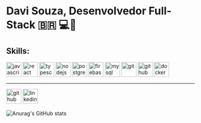# Davi Souza, Desenvolvedor Full-Stack   :brazil:  💻📱

## Skills: 
<img src="https://cdn.jsdelivr.net/npm/simple-icons@3.0.1/icons/javascript.svg" alt='javascript' height='40'>
<img src="https://cdn.jsdelivr.net/npm/simple-icons@3.0.1/icons/react.svg" alt='react' height='40'>
<img src="https://cdn.jsdelivr.net/npm/simple-icons@3.0.1/icons/typescript.svg" alt='typescript' height='40'>
<img src="https://cdn.jsdelivr.net/npm/simple-icons@3.0.1/icons/hashnode.svg" alt='nodejs' height='40'>
<img src="https://cdn.jsdelivr.net/npm/simple-icons@3.0.1/icons/postgresql.svg" alt='postgres' height='40'>
<img src="https://cdn.jsdelivr.net/npm/simple-icons@3.0.1/icons/firebase.svg" alt='firebase' height='40'>
<img src="https://cdn.jsdelivr.net/npm/simple-icons@3.0.1/icons/mysql.svg" alt='mysql' height='40'>
<img src="https://cdn.jsdelivr.net/npm/simple-icons@3.0.1/icons/git.svg" alt='git' height='40'>
<img src="https://cdn.jsdelivr.net/npm/simple-icons@3.0.1/icons/github.svg" alt='github' height='40'>
<img src="https://cdn.jsdelivr.net/npm/simple-icons@3.0.1/icons/docker.svg" alt='docker' height='40'>

<hr>

[<img src='https://cdn.jsdelivr.net/npm/simple-icons@3.0.1/icons/github.svg' alt='github' height='40'>](https://github.com/davissbf)
[<img src='https://cdn.jsdelivr.net/npm/simple-icons@3.0.1/icons/linkedin.svg' alt='linkedin' height='40'>](https://www.linkedin.com/in/davi-souza-667497195/)  

![Anurag's GitHub stats](https://github-readme-stats.vercel.app/api?username=davissbf&show_icons=true&theme=dark)
